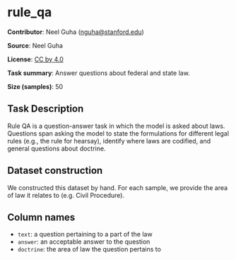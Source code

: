 # rule_qa 
 **Contributor**: Neel Guha (nguha@stanford.edu)
 
 **Source**: Neel Guha
 
 **License**: [CC by 4.0](https://creativecommons.org/licenses/by/4.0/)
 
 **Task summary**: Answer questions about federal and state law.
 
 **Size (samples)**: 50
 
 ## Task Description
 
 Rule QA is a question-answer task in which the model is asked about laws. Questions span asking the model to state the formulations for different legal rules (e.g., the rule for hearsay), identify where laws are codified, and general questions about doctrine.
 
 ## Dataset construction
 
 We constructed this dataset by hand. For each sample, we provide the area of law it relates to (e.g. Civil Procedure).
 
 
 ## Column names
 
 - `text`: a question pertaining to a part of the law
 - `answer`: an acceptable answer to the question
 - `doctrine`: the area of law the question pertains to